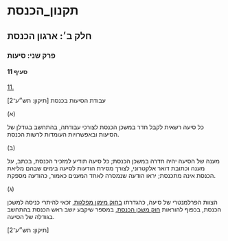 # תקנון_הכנסת

## חלק ב׳: ארגון הכנסת

### פרק שני: סיעות

#### סעיף 11

[11.](https://he.wikisource.org/wiki/תקנון_הכנסת#s_yp_11)

עבודת הסיעות בכנסת [תיקון: תש״ע־2]

(א)

כל סיעה רשאית לקבל חדר במשכן הכנסת לצורכי עבודתה, בהתחשב בגודלן של הסיעות ובאפשרויות העומדות לרשות הכנסת.

(ב)

מענה של
הסיעה יהיה חדרה במשכן הכנסת; כל סיעה תודיע למזכיר הכנסת, בכתב, על מענה
וכתובת דואר אלקטרוני, לצורך מסירת הודעות לסיעה בימים שבהם מליאת הכנסת
אינה מתכנסת; יראו הודעה שנמסרה לאחד המענים כאמור, כהודעה מספקת.

(ג)

הצוות הפרלמנטרי של סיעה, כהגדרתו [בחוק מימון מפלגות](https://he.wikisource.org/wiki/חוק_מימון_מפלגות "חוק מימון מפלגות"), זכאי להיתרי כניסה למשכן הכנסת, בכפוף להוראות [חוק משכן הכנסת](https://he.wikisource.org/wiki/חוק_משכן_הכנסת,_רחבתו_ומשמר_הכנסת "חוק משכן הכנסת, רחבתו ומשמר הכנסת"), במספר שיקבע יושב ראש הכנסת בהתחשב בגודלה של הסיעה.

[תיקון: תש״ע־2]